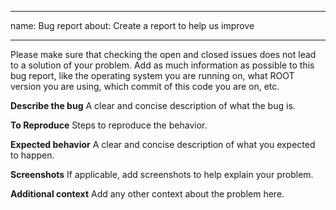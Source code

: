 <!-- markdownlint-disable MD041 -->
---
name: Bug report
about: Create a report to help us improve

---

Please make sure that checking the open and closed issues does not lead to a solution of your problem.
Add as much information as possible to this bug report, like the operating system you are running on, what ROOT version you are using, which commit of this code you are on, etc.

**Describe the bug**
A clear and concise description of what the bug is.

**To Reproduce**
Steps to reproduce the behavior.

**Expected behavior**
A clear and concise description of what you expected to happen.

**Screenshots**
If applicable, add screenshots to help explain your problem.

**Additional context**
Add any other context about the problem here.
